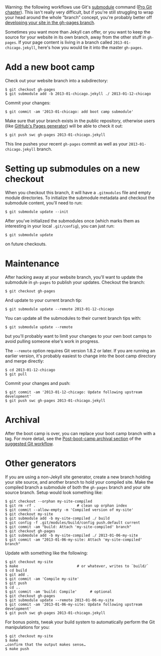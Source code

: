 Warning: the following workflows use Git's [submodule][] command ([Pro
Git chapter][pg-submodules]).  This isn't really very difficult, but
if you're still struggling to wrap your head around the whole “branch”
concept, you're probably better off [developing your site in the
gh-pages branch][boot-camp-pages].

Sometimes you want more than Jekyll can offer, or you want to keep the
source for your website in its own branch, away from the other stuff
in `gh-pages`.  If your page content is living in a branch called
`2013-01-chicago.jekyll`, here's how you would tie it into the master
`gh-pages`.

# Add a new boot camp

Check out your website branch into a subdirectory:

    $ git checkout gh-pages
    $ git submodule add -b 2013-01-chicago.jekyll ./ 2013-01-12-chicago

Commit your changes:

    $ git commit -am '2013-01-chicago: add boot camp submodule'

Make sure that your branch exists in the public repository, otherwise
users (like [GitHub's Pages generator][pages-submodule]) will be able
to check it out:

    $ git push swc gh-pages 2013-01-chicago.jekyll

This line pushes your recent `gh-pages` commit as well as your
`2013-01-chicago.jekyll` branch.

# Setting up submodules on a new checkout

When you checkout this branch, it will have a `.gitmodules` file and
empty module directories.  To initialize the submodule metadata and
checkout the submodule content, you'll need to run:

    $ git submodule update --init

After you've initialized the submodules once (which marks them as
interesting in your local `.git/config`), you can just run:

    $ git submodule update

on future checkouts.

# Maintenance

After hacking away at your website branch, you'll want to update the
submodule in `gh-pages` to publish your updates.  Checkout the branch:

    $ git checkout gh-pages

And update to your current branch tip:

    $ git submodule update --remote 2013-01-12-chicago

You can update all the submodules to their current branch tips with:

    $ git submodule update --remote

but you'll probably want to limit your changes to your own boot camps
to avoid pulling someone else's work in progress.

The `--remote` option requires Git version 1.8.2 or later.  If you are
running an earlier version, it's probably easiest to change into the
boot camp directory and merge directly:

    $ cd 2013-01-12-chicago
    $ git pull

Commit your changes and push:

    $ git commit -am '2013-01-12-chicago: Update following upstream development'
    $ git push swc gh-pages 2013-01-chicago.jekyll

# Archival

After the boot camp is over, you can replace your boot camp branch
with a tag.  For more detail, see the [Post-boot-camp archival
section][archive] of the [suggested Git workflow][workflow].

# Other generators

If you are using a non-Jekyll site generator, create a new branch
holding your site source, and another branch to hold your compiled
site.  Make the compiled branch a submodule of both the `gh-pages`
branch and your site source branch.  Setup would look something like:

    $ git checkout --orphan my-site-compiled
    $ git rm -rf .                   # clean up orphan index
    $ git commit --allow-empty -m 'Compiled version of my-site'
    $ git checkout my-site
    $ git submodule add -b my-site-compiled ./ build
    $ git config -f .git/modules/build/config push.default current
    $ git commit -am "build: Attach 'my-site-compiled' branch"
    $ git checkout gh-pages
    $ git submodule add -b my-site-compiled ./ 2013-01-06-my-site
    $ git commit -am "2013-01-06-my-site: Attach 'my-site-compiled' branch"

Update with something like the following:

    $ git checkout my-site
    $ make                           # or whatever, writes to `build/`
    $ cd build
    $ git add .
    $ git commit -am 'Compile my-site'
    $ git push
    $ cd ..
    $ git commit -am 'build: Compile'      # optional
    $ git checkout gh-pages
    $ git submodule update --remote 2013-01-06-my-site
    $ git commit -am '2013-01-06-my-site: Update following upstream development'
    $ git push swc gh-pages 2013-01-chicago.jekyll

For bonus points, tweak your build system to automatically perform
the Git manipulations for you:

    $ git checkout my-site
    $ make
    …confirm that the output makes sense…
    $ make push


[submodule]: http://www.kernel.org/pub/software/scm/git/docs/git-submodule.html
[pg-submodules]: http://git-scm.com/book/en/Git-Tools-Submodules
[boot-camp-pages]: boot-camp-pages.md
[pages-submodule]: https://help.github.com/articles/using-submodules-with-pages
[archive]: workflow.md#archive
[workflow]: workflow.md
